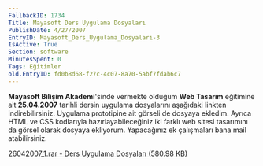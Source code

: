 ```yaml
---
FallbackID: 1734
Title: Mayasoft Ders Uygulama Dosyaları
PublishDate: 4/27/2007
EntryID: Mayasoft_Ders_Uygulama_Dosyalari-3
IsActive: True
Section: software
MinutesSpent: 0
Tags: Eğitimler
old.EntryID: fd0b8d68-f27c-4c07-8a70-5abf7fdab6c7
---
```

**Mayasoft Bilişim Akademi**'sinde vermekte olduğum **Web Tasarım**
eğitimine ait **25.04.2007** tarihli dersin uygulama dosyalarını
aşağıdaki linkten indirebilirsiniz. Uygulama prototipine ait görseli de
dosyaya ekledim. Ayrıca HTML ve CSS kodlarıyla hazırlayabileceğiniz iki
farklı web sitesi tasarımını da görsel olarak dosyaya ekliyorum.
Yapacağınız ek çalışmaları bana mail atabilirsiniz.

[26042007\_1.rar - Ders Uygulama Dosyaları (580.98
KB)](http://cdn.daron.yondem.com/assets/1734/26042007_1.rar)


